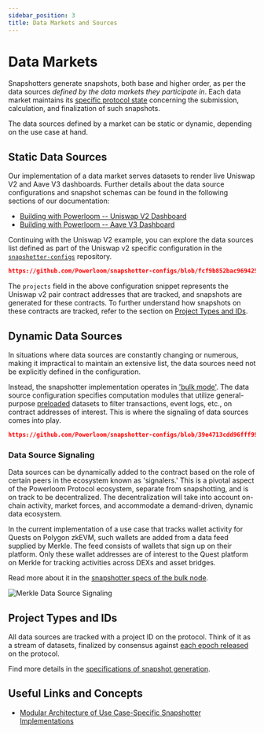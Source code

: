 ```yaml
---
sidebar_position: 3
title: Data Markets and Sources
---
```


# Data Markets

Snapshotters generate snapshots, both base and higher order, as per the data sources _defined by the data markets they participate in_. Each data market maintains its [specific protocol state](/docs/Protocol/Specifications/protocol-state) concerning the submission, calculation, and finalization of such snapshots.

The data sources defined by a market can be static or dynamic, depending on the use case at hand.

## Static Data Sources

Our implementation of a data market serves datasets to render live Uniswap V2 and Aave V3 dashboards. Further details about the data source configurations and snapshot schemas can be found in the following sections of our documentation:

* [Building with Powerloom -- Uniswap V2 Dashboard](/docs/build-with-powerloom/use-cases/existing-implementations/uniswapv2-dashboard/)
* [Building with Powerloom -- Aave V3 Dashboard](/docs/build-with-powerloom/use-cases/existing-implementations/aavev3-dashboard/)

Continuing with the Uniswap V2 example, you can explore the data sources list defined as part of the Uniswap v2 specific configuration in the [`snapshotter-configs`](https://github.com/Powerloom/snapshotter-configs/blob/fcf9b852bac9694258d7afcd8beeaa4cf961c65f/projects.example.json#L1-L11) repository.

```json reference
https://github.com/Powerloom/snapshotter-configs/blob/fcf9b852bac9694258d7afcd8beeaa4cf961c65f/projects.example.json#L1-L11
```

The `projects` field in the above configuration snippet represents the Uniswap v2 pair contract addresses that are tracked, and snapshots are generated for these contracts. To further understand how snapshots on these contracts are tracked, refer to the section on [Project Types and IDs](#project-types-and-ids).

## Dynamic Data Sources

In situations where data sources are constantly changing or numerous, making it impractical to maintain an extensive list, the data sources need not be explicitly defined in the configuration.

Instead, the snapshotter implementation operates in ['bulk mode'](/docs/Protocol/Specifications/Snapshotter/snapshot-build#bulk-mode). The data source configuration specifies computation modules that utilize general-purpose [preloaded](/docs/Protocol/Specifications/Snapshotter/preloading) datasets to filter transactions, event logs, etc., on contract addresses of interest. This is where the signaling of data sources comes into play.

```json reference
https://github.com/Powerloom/snapshotter-configs/blob/39e4713cdd96fff99d100f1dea7fb7332df9e491/projects.example.json#L1-L28
```

### Data Source Signaling

Data sources can be dynamically added to the contract based on the role of certain peers in the ecosystem known as 'signalers.' This is a pivotal aspect of the Powerloom Protocol ecosystem, separate from snapshotting, and is on track to be decentralized. The decentralization will take into account on-chain activity, market forces, and accommodate a demand-driven, dynamic data ecosystem.

In the current implementation of a use case that tracks wallet activity for Quests on Polygon zkEVM, such wallets are added from a data feed supplied by Merkle. The feed consists of wallets that sign up on their platform. Only these wallet addresses are of interest to the Quest platform on Merkle for tracking activities across DEXs and asset bridges.

Read more about it in the [snapshotter specs of the bulk node](/docs/Protocol/Specifications/Snapshotter/snapshot-build#bulk-mode).

![Merkle Data Source Signaling](/images/data_source_signaling_example.png)

## Project Types and IDs

All data sources are tracked with a project ID on the protocol. Think of it as a stream of datasets, finalized by consensus against [each epoch released](/docs/Protocol/Specifications/Epoch#1-epoch_released) on the protocol.

Find more details in the [specifications of snapshot generation](/docs/Protocol/Specifications/Snapshotter/snapshot-build).

## Useful Links and Concepts

* [Modular Architecture of Use Case-Specific Snapshotter Implementations](/docs/build-with-powerloom/snapshotter-node/architecture)
